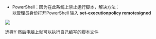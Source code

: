* PowerShell：因为在此系统上禁止运行脚本，解决方法：  
以管理员身份打开PowerShell 输入 **set-executionpolicy remotesigned**

![](https://upload-images.jianshu.io/upload_images/2004992-52e01581902d015d.png?imageMogr2/auto-orient/strip|imageView2/2/w/958/format/webp)

选择Y 然后电脑上就可以执行自己编写的脚本文件